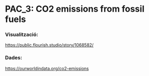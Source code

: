 # PAC_3: CO2 emissions from fossil fuels

### Visualització:
https://public.flourish.studio/story/1068582/


### Dades: 
https://ourworldindata.org/co2-emissions
